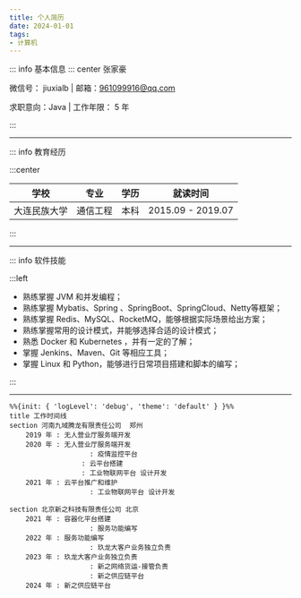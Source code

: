 ```yaml
---
title: 个人简历
date: 2024-01-01
tags:
- 计算机
---
```


::: info 基本信息
::: center
张家豪

微信号： jiuxialb  | 邮箱：961099916@qq.com

求职意向：Java | 工作年限： 5 年

:::

***

::: info 教育经历

:::center


| 学校 | 专业 | 学历 | 就读时间 |
| ------------ | -------- | ---- | ----------------- |
| 大连民族大学 | 通信工程 | 本科 | 2015.09 - 2019.07 |

:::




***

::: info 软件技能

:::left

- 熟练掌握 JVM 和并发编程；
- 熟练掌握 Mybatis、Spring 、SpringBoot、SpringCloud、Netty等框架；
- 熟练掌握 Redis、MySQL、RocketMQ，能够根据实际场景给出方案；
- 熟练掌握常用的设计模式，并能够选择合适的设计模式；
- 熟悉 Docker 和 Kubernetes ，并有一定的了解；
- 掌握 Jenkins、Maven、Git 等相应工具；
- 掌握 Linux 和 Python，能够进行日常项目搭建和脚本的编写；

:::

***


```timeline
%%{init: { 'logLevel': 'debug', 'theme': 'default' } }%%
title 工作时间线
section 河南九域腾龙有限责任公司  郑州
    2019 年 : 无人营业厅服务端开发
    2020 年 : 无人营业厅服务端开发
    				: 疫情监控平台
    			  : 云平台搭建
    			  : 工业物联网平台 设计开发
    2021 年 : 云平台推广和维护
    				: 工业物联网平台 设计开发
    
section 北京新之科技有限责任公司 北京
    2021 年 : 容器化平台搭建
    				: 服务功能编写
    2022 年 : 服务功能编写
    				: 玖龙大客户业务独立负责
    2023 年 : 玖龙大客户业务独立负责
    				: 新之网络货运-接管负责
    				: 新之供应链平台
    2024 年 : 新之供应链平台
    
```